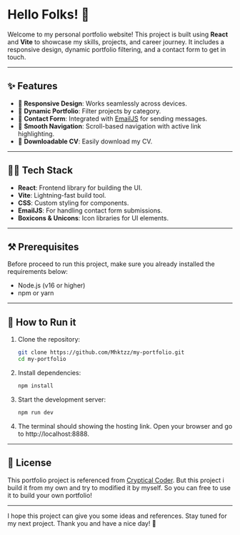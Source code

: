# Hello Folks! 👋

Welcome to my personal portfolio website! This project is built using **React** and **Vite** to showcase my skills, projects, and career journey. It includes a responsive design, dynamic portfolio filtering, and a contact form to get in touch.

---

## ✨ Features

- 💫 **Responsive Design**: Works seamlessly across devices.
- 📃 **Dynamic Portfolio**: Filter projects by category.
- 📲 **Contact Form**: Integrated with [EmailJS](https://www.emailjs.com/) for sending messages.
- 🧭 **Smooth Navigation**: Scroll-based navigation with active link highlighting.
- 📩 **Downloadable CV**: Easily download my CV.

---

## 🧑‍💻 Tech Stack

- **React**: Frontend library for building the UI.
- **Vite**: Lightning-fast build tool.
- **CSS**: Custom styling for components.
- **EmailJS**: For handling contact form submissions.
- **Boxicons & Unicons**: Icon libraries for UI elements.

---

## ⚒️ Prerequisites

Before proceed to run this project, make sure you already installed the requirements below:

- Node.js (v16 or higher)
- npm or yarn

---

## 🚀 How to Run it

1. Clone the repository:

   ```bash
   git clone https://github.com/Mhktzz/my-portfolio.git
   cd my-portfolio
   ```

2. Install dependencies:
   ```bash
   npm install
   ```
3. Start the development server:
   ```bash
   npm run dev
   ```
4. The terminal should showing the hosting link. Open your browser and go to http://localhost:8888.

---

## 🪪 License

This portfolio project is referenced from [Cryptical Coder](https://www.youtube.com/@CrypticalCoder). But this project i build it from my own and try to modified it by myself. So you can free to use it to build your own portfolio!

---

I hope this project can give you some ideas and references. Stay tuned for my next project. Thank you and have a nice day! 🚀

